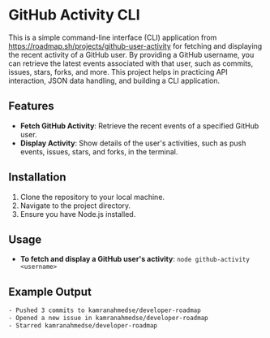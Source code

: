 # GitHub Activity CLI

This is a simple command-line interface (CLI) application from https://roadmap.sh/projects/github-user-activity for fetching and displaying the recent activity of a GitHub user. By providing a GitHub username, you can retrieve the latest events associated with that user, such as commits, issues, stars, forks, and more. This project helps in practicing API interaction, JSON data handling, and building a CLI application.

## Features

- **Fetch GitHub Activity**: Retrieve the recent events of a specified GitHub user.
- **Display Activity**: Show details of the user's activities, such as push events, issues, stars, and forks, in the terminal.

## Installation

1. Clone the repository to your local machine.
2. Navigate to the project directory.
3. Ensure you have Node.js installed.

## Usage

- **To fetch and display a GitHub user's activity**: `node github-activity <username>`

## Example Output

```bash
- Pushed 3 commits to kamranahmedse/developer-roadmap
- Opened a new issue in kamranahmedse/developer-roadmap
- Starred kamranahmedse/developer-roadmap
